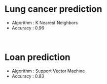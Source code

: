 # Lung cancer prediction
<ul>
  <li>Algorithm : K Nearest Neighbors</li>
  <li>Accuracy : 0.96</li>
</ul>
<br>

# Loan prediction
<ul>
  <li>Algorithm : Support Vector Machine</li>
  <li>Accuracy : 0.83</li>
</ul>
